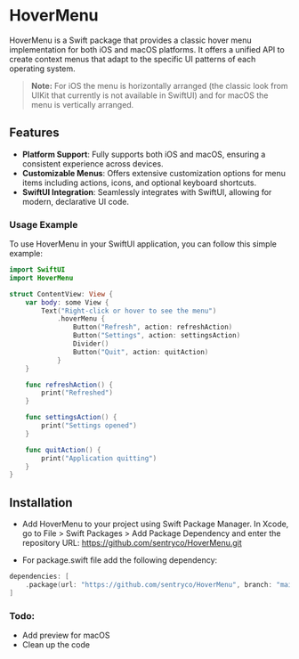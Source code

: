 # HoverMenu

HoverMenu is a Swift package that provides a classic hover menu implementation for both iOS and macOS platforms. It offers a unified API to create context menus that adapt to the specific UI patterns of each operating system. 

> **Note:** For iOS the menu is horizontally arranged (the classic look from UIKit that currently is not available in SwiftUI) and for macOS the menu is vertically arranged. 

## Features

- **Platform Support**: Fully supports both iOS and macOS, ensuring a consistent experience across devices.
- **Customizable Menus**: Offers extensive customization options for menu items including actions, icons, and optional keyboard shortcuts.
- **SwiftUI Integration**: Seamlessly integrates with SwiftUI, allowing for modern, declarative UI code.

### Usage Example

To use HoverMenu in your SwiftUI application, you can follow this simple example:

```swift
import SwiftUI
import HoverMenu

struct ContentView: View {
    var body: some View {
        Text("Right-click or hover to see the menu")
            .hoverMenu {
                Button("Refresh", action: refreshAction)
                Button("Settings", action: settingsAction)
                Divider()
                Button("Quit", action: quitAction)
            }
    }

    func refreshAction() {
        print("Refreshed")
    }

    func settingsAction() {
        print("Settings opened")
    }

    func quitAction() {
        print("Application quitting")
    }
}
```

## Installation

- Add HoverMenu to your project using Swift Package Manager. In Xcode, go to File > Swift Packages > Add Package Dependency and enter the repository URL: https://github.com/sentryco/HoverMenu.git

- For package.swift file add the following dependency:

```swift
dependencies: [
    .package(url: "https://github.com/sentryco/HoverMenu", branch: "main")
]
```

### Todo: 

- Add preview for macOS
- Clean up the code 